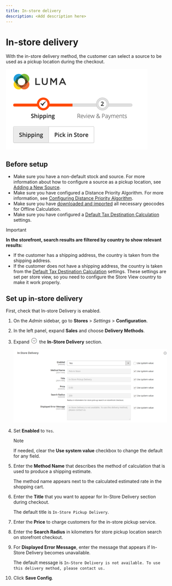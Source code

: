 ```yaml
---
title: In-store delivery
description: <Add description here>
---
```

# In-store delivery

With the in-store delivery method, the customer can select a source to be used as a pickup location during the checkout.

![In-store Delivery Method at Checkout](./assets/luma-in-store-example.png)<!-- zoom -->

## Before setup

- Make sure you have a non-default stock and source. For more information about how to configure a source as a pickup location, see [Adding a New Source](../inventory-management/sources-add.md).
- Make sure you have configured a Distance Priority Algorithm. For more information, see [Configuring Distance Priority Algorithm](../inventory-management/distance-priority-algorithm.md).
- Make sure you have [downloaded and imported](../inventory-management/cli.md#import-geocodes) all necessary geocodes for Offline Calculation.
- Make sure you have configured a [Default Tax Destination Calculation](https://docs.magento.com/user-guide/configuration/sales/tax.html#default-tax-destination-calculation) settings.

>[!IMPORTANT]
>
>**In the storefront, search results are filtered by country to show relevant results:** <br>
>- If the customer has a shipping address, the country is taken from the shipping address.
> - If the customer does not have a shipping address, the country is taken from the [Default Tax Destination Calculation](https://docs.magento.com/user-guide/configuration/sales/tax.html#default-tax-destination-calculation) settings. These settings are set per store view, so you need to configure the Store View country to make it work properly.

## Set up in-store delivery

First, check that In-store Delivery is enabled.

1. On the _Admin_ sidebar, go to **Stores** > _Settings_ > **Configuration**.

1. In the left panel, expand **Sales** and choose **Delivery Methods**.

1. Expand ![Expansion selector](../assets/icon-display-expand.png) the **In-Store Delivery** section.

   ![In-store Delivery](./assets/in-store-shipping.png)<!-- zoom -->

1. Set **Enabled** to `Yes`.

   >[!NOTE]
   >
   >If needed, clear the **Use system value** checkbox to change the default for any field.

1. Enter the **Method Name** that describes the method of calculation that is used to produce a shipping estimate.

   The method name appears next to the calculated estimated rate in the shopping cart.

1. Enter the **Title** that you want to appear for In-Store Delivery section during checkout.

   The default title is `In-Store Pickup Delivery`.

1. Enter the **Price** to charge customers for the in-store pickup service.

1. Enter the **Search Radius** in kilometers for store pickup location search on storefront checkout.

1. For **Displayed Error Message**, enter the message that appears if In-Store Delivery becomes unavailable.

   The default message is `In-Store Delivery is not available. To use this delivery method, please contact us.`

1. Click **Save Config**.
